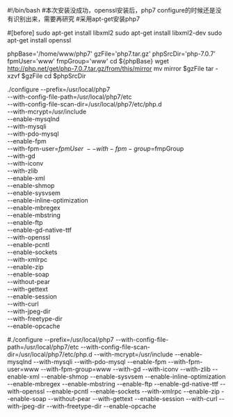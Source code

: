 #!/bin/bash
#本次安装没成功，openssl安装后，php7 configure的时候还是没有识别出来，需要再研究
#采用apt-get安装php7


#[before]
sudo apt-get install libxml2
sudo apt-get install libxml2-dev
sudo apt-get install openssl

phpBase='/home/www/php7'
gzFile='php7.tar.gz'
phpSrcDir='php-7.0.7'
fpmUser='www'
fmpGroup='www'
cd ${phpBase}
wget http://php.net/get/php-7.0.7.tar.gz/from/this/mirror
mv mirror $gzFile
tar -xzvf $gzFile
cd $phpSrcDir

./configure --prefix=/usr/local/php7 \
--with-config-file-path=/usr/local/php7/etc \
--with-config-file-scan-dir=/usr/local/php7/etc/php.d \
--with-mcrypt=/usr/include \
--enable-mysqlnd \
--with-mysqli \
--with-pdo-mysql \
--enable-fpm \
--with-fpm-user=$fpmUser \
--with-fpm-group=$fmpGroup \
--with-gd \
--with-iconv \
--with-zlib \
--enable-xml \
--enable-shmop \
--enable-sysvsem \
--enable-inline-optimization \
--enable-mbregex \
--enable-mbstring \
--enable-ftp \
--enable-gd-native-ttf \
--with-openssl \
--enable-pcntl \
--enable-sockets \
--with-xmlrpc \
--enable-zip \
--enable-soap \
--without-pear \
--with-gettext \
--enable-session \
--with-curl \
--with-jpeg-dir \
--with-freetype-dir \
--enable-opcache

#./configure --prefix=/usr/local/php7 --with-config-file-path=/usr/local/php7/etc --with-config-file-scan-dir=/usr/local/php7/etc/php.d --with-mcrypt=/usr/include --enable-mysqlnd --with-mysqli --with-pdo-mysql --enable-fpm --with-fpm-user=www --with-fpm-group=www --with-gd --with-iconv --with-zlib --enable-xml --enable-shmop --enable-sysvsem --enable-inline-optimization --enable-mbregex --enable-mbstring --enable-ftp --enable-gd-native-ttf --with-openssl --enable-pcntl --enable-sockets --with-xmlrpc --enable-zip --enable-soap --without-pear --with-gettext --enable-session --with-curl --with-jpeg-dir --with-freetype-dir --enable-opcache
